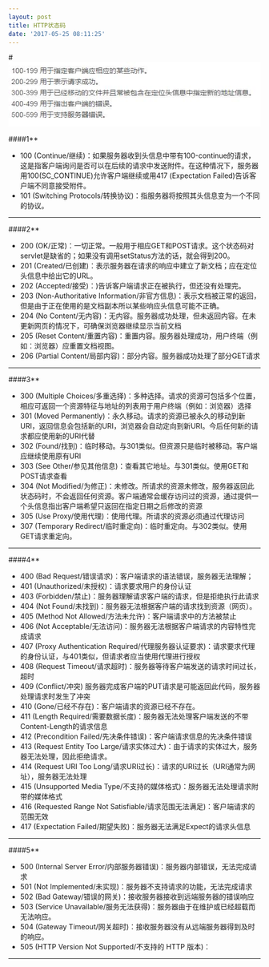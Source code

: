 ```yaml
---
layout: post
title: HTTP状态码
date: '2017-05-25 08:11:25'
---
```


#![](/assets/images/2017/http.jpg)


####1** 
* 100 (Continue/继续)：如果服务器收到头信息中带有100-continue的请求，这是指客户端询问是否可以在后续的请求中发送附件。在这种情况下，服务器用100(SC_CONTINUE)允许客户端继续或用417 (Expectation Failed)告诉客户端不同意接受附件。
* 101 (Switching Protocols/转换协议)：指服务器将按照其头信息变为一个不同的协议。

---
####2** 
* 200 (OK/正常)：一切正常。一般用于相应GET和POST请求。这个状态码对servlet是缺省的；如果没有调用setStatus方法的话，就会得到200。
* 201 (Created/已创建)：表示服务器在请求的响应中建立了新文档；应在定位头信息中给出它的URL。
* 202 (Accepted/接受)：)告诉客户端请求正在被执行，但还没有处理完。 
* 203 (Non-Authoritative Information/非官方信息)：表示文档被正常的返回，但是由于正在使用的是文档副本所以某些响应头信息可能不正确。
* 204 (No Content/无内容)：无内容。服务器成功处理，但未返回内容。在未更新网页的情况下，可确保浏览器继续显示当前文档
* 205 (Reset Content/重置内容)：重置内容。服务器处理成功，用户终端（例如：浏览器）应重置文档视图。 
* 206 (Partial Content/局部内容)：部分内容。服务器成功处理了部分GET请求

---
####3** 
* 300 (Multiple Choices/多重选择)：多种选择。请求的资源可包括多个位置，相应可返回一个资源特征与地址的列表用于用户终端（例如：浏览器）选择
* 301 (Moved Permanently)：永久移动。请求的资源已被永久的移动到新URI，返回信息会包括新的URI，浏览器会自动定向到新URI。今后任何新的请求都应使用新的URI代替
* 302 (Found/找到)：临时移动。与301类似。但资源只是临时被移动。客户端应继续使用原有URI
* 303 (See Other/参见其他信息)：查看其它地址。与301类似。使用GET和POST请求查看
* 304 (Not Modified/为修正)：未修改。所请求的资源未修改，服务器返回此状态码时，不会返回任何资源。客户端通常会缓存访问过的资源，通过提供一个头信息指出客户端希望只返回在指定日期之后修改的资源
* 305 (Use Proxy/使用代理)：使用代理。所请求的资源必须通过代理访问
* 307 (Temporary Redirect/临时重定向)：临时重定向。与302类似。使用GET请求重定向。

---
####4** 
* 400 (Bad Request/错误请求)：客户端请求的语法错误，服务器无法理解；
* 401 (Unauthorized/未授权)：请求要求用户的身份认证
* 403 (Forbidden/禁止)：服务器理解请求客户端的请求，但是拒绝执行此请求
* 404 (Not Found/未找到)：服务器无法根据客户端的请求找到资源（网页）。
* 405 (Method Not Allowed/方法未允许)：客户端请求中的方法被禁止
* 406 (Not Acceptable/无法访问)：服务器无法根据客户端请求的内容特性完成请求
* 407 (Proxy Authentication Required/代理服务器认证要求)：请求要求代理的身份认证，与401类似，但请求者应当使用代理进行授权
* 408 (Request Timeout/请求超时)：服务器等待客户端发送的请求时间过长，超时
* 409 (Conflict/冲突) 服务器完成客户端的PUT请求是可能返回此代码，服务器处理请求时发生了冲突
* 410 (Gone/已经不存在)：客户端请求的资源已经不存在。
* 411 (Length Required/需要数据长度)：服务器无法处理客户端发送的不带Content-Length的请求信息
* 412 (Precondition Failed/先决条件错误)：客户端请求信息的先决条件错误
* 413 (Request Entity Too Large/请求实体过大)：由于请求的实体过大，服务器无法处理，因此拒绝请求。
* 414 (Request URI Too Long/请求URI过长)：请求的URI过长（URI通常为网址），服务器无法处理
* 415 (Unsupported Media Type/不支持的媒体格式)：服务器无法处理请求附带的媒体格式
* 416 (Requested Range Not Satisfiable/请求范围无法满足)：客户端请求的范围无效
* 417 (Expectation Failed/期望失败)：服务器无法满足Expect的请求头信息

---
####5** 
* 500 (Internal Server Error/内部服务器错误)：服务器内部错误，无法完成请求
* 501 (Not Implemented/未实现)：服务器不支持请求的功能，无法完成请求
* 502 (Bad Gateway/错误的网关)：接收服务器接收到远端服务器的错误响应
* 503 (Service Unavailable/服务无法获得)：服务器由于在维护或已经超载而无法响应。
* 504 (Gateway Timeout/网关超时)：接收服务器没有从远端服务器得到及时的响应。
* 505 (HTTP Version Not Supported/不支持的 HTTP 版本)：

---
